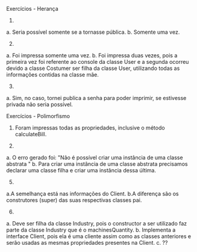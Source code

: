 Exercícios - Herança

1. 
a. Seria possível somente se a tornasse pública.
b. Somente uma vez.

2. 
a. Foi impressa somente uma vez.
b. Foi impressa duas vezes, pois a primeira vez foi referente ao console da classe User e a segunda ocorreu devido a classe Costumer ser filha da classe User, utilizando todas as informações contidas na classe mãe.

3. 
a. Sim, no caso, tornei publica a senha para poder imprimir, se estivesse privada não seria possível.

Exercícios - Polimorfismo

1. Foram impressas todas as propriedades, inclusive o método calculateBill.

2. 
a. O erro gerado foi: "Não é possível criar uma instância de uma classe abstrata "
b. Para criar uma instância de uma classe abstrata precisamos declarar uma classe filha e criar uma instância dessa última.

5. 
a.A semelhança está nas informações do Client.
b.A diferença são os construtores (super) das suas respectivas classes pai.

6. 
a. Deve ser filha da classe Industry, pois o constructor a ser utilizado faz parte da classe Industry que é o machinesQuantity.
b. Implementa a interface Client, pois ela é uma cliente assim como as classes anteriores e serão usadas as mesmas propriedades presentes na Client.
c. ??